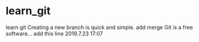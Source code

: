 # learn_git
learn git
Creating a new branch is quick and simple.
add merge
Git is a free software...
add this line 2019.7.23 17:07